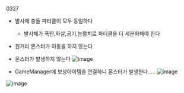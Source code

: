 0327

- 발사체 충돌 파티클이 모두 동일하다
  - 발사체가 폭탄,화살,공기,눈뭉치로 파티클을 더 세분화해야 한다    

- 원거리 몬스터가 이동을 하지 않는다

- 몬스터가 발생하지 않는다
![image](https://github.com/s8st/20240320FinalProject/assets/153998744/d63f3f9e-ef8c-45d6-8060-03c922adefcf)

- GameManager에 보상아이템을 연결하니 몬스터가 발생한다.....
![image](https://github.com/s8st/20240320FinalProject/assets/153998744/b88201c6-a910-4c97-8d95-586994d174ed)



![image](https://github.com/s8st/20240320FinalProject/assets/153998744/23fe6361-b801-47ff-a91c-53d43b9ead5f)

